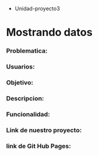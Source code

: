 * Unidad-proyecto3
# Mostrando datos 

### Problematica: 

### Usuarios:


### Objetivo:

### Descripcion:


### Funcionalidad:

### Link de nuestro proyecto:

### link de Git Hub Pages: 
